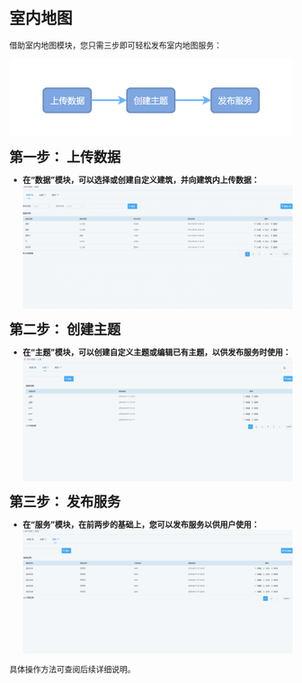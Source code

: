 # **室内地图**
借助室内地图模块，您只需三步即可轻松发布室内地图服务：

![](pic/%E5%AE%A4%E5%86%85%E5%9C%B0%E5%9B%BE%E6%B5%81%E7%A8%8B%E5%9B%BE.png)

<font size=5.5>**第一步： 上传数据**</font>
- **在“数据”模块，可以选择或创建自定义建筑，并向建筑内上传数据：**
![](pic/%E4%B8%8A%E4%BC%A0%E6%95%B0%E6%8D%AE.gif)


<font size=5.5>**第二步： 创建主题**</font>
- **在“主题”模块，可以创建自定义主题或编辑已有主题，以供发布服务时使用：**
![](pic/%E5%88%9B%E5%BB%BA%E4%B8%BB%E9%A2%98.gif)


<font size=5.5>**第三步： 发布服务**</font>
- **在“服务”模块，在前两步的基础上，您可以发布服务以供用户使用：**
![](pic/%E5%8F%91%E5%B8%83%E6%9C%8D%E5%8A%A1.gif)

具体操作方法可查阅后续详细说明。

